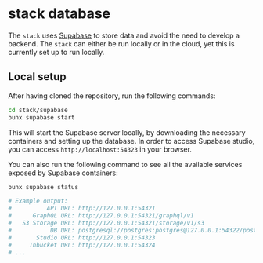# stack database

The `stack` uses [Supabase](https://supabase.com/) to store data and avoid the
need to develop a backend. The `stack` can either be run locally or in the
cloud, yet this is currently set up to run locally.

## Local setup

After having cloned the repository, run the following commands:

```bash
cd stack/supabase
bunx supabase start
```

This will start the Supabase server locally, by downloading the necessary
containers and setting up the database. In order to access Supabase studio, you
can access `http://localhost:54323` in your browser.

You can also run the following command to see all the available services exposed
by Supabase containers:

```bash
bunx supabase status

# Example output:
#          API URL: http://127.0.0.1:54321
#      GraphQL URL: http://127.0.0.1:54321/graphql/v1
#   S3 Storage URL: http://127.0.0.1:54321/storage/v1/s3
#           DB URL: postgresql://postgres:postgres@127.0.0.1:54322/postgres
#       Studio URL: http://127.0.0.1:54323
#     Inbucket URL: http://127.0.0.1:54324
# ...
```
